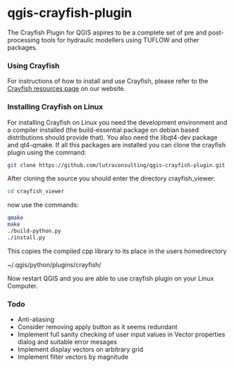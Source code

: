 qgis-crayfish-plugin
====================

The Crayfish Plugin for QGIS aspires to be a complete set of pre and post-processing tools for hydraulic modellers using TUFLOW and other packages.

### Using Crayfish

For instructions of how to install and use Crayfish, please refer to the [Crayfish resources page][crp] on our website.

### Installing Crayfish on Linux

For installing Crayfish on Linux you need the development environment and a compiler installed (the build-essential package on debian based distributions should provide that).
You also need the libqt4-dev package and qt4-qmake.
If all this packages are installed you can clone the crayfish plugin using the command:


```bash
git clone https://github.com/lutraconsulting/qgis-crayfish-plugin.git
```

After cloning the source you should enter the directory crayfish_viewer:
```bash
cd crayfish_viewer
```

now use the commands:
```bash
qmake
make
./build-python.py
./install.py 
```

This copies the compiled cpp library to its place in the users homedirectory

~/.qgis/python/plugins/crayfish/

Now restart QGIS and you are able to use crayfish plugin on your Linux Computer.


### Todo

* Anti-aliasing
* Consider removing apply button as it seems redundant
* Implement full sanity checking of user input values in Vector properties dialog and suitable error mesages
* Implement display vectors on arbitrary grid
* Implement filter vectors by magnitude

[crp]: http://www.lutraconsulting.co.uk/resources/crayfish